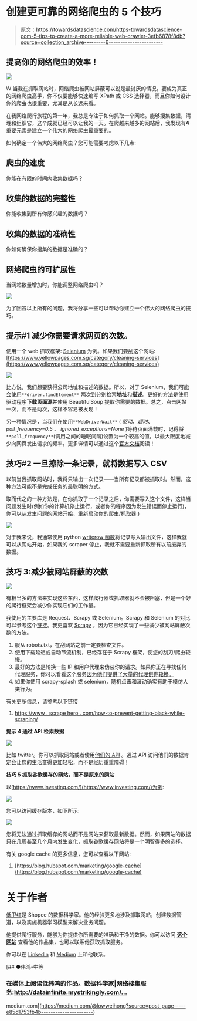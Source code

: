 # 创建更可靠的网络爬虫的 5 个技巧

> 原文：<https://towardsdatascience.com/https-towardsdatascience-com-5-tips-to-create-a-more-reliable-web-crawler-3efb6878f8db?source=collection_archive---------6----------------------->

## 提高你的网络爬虫的效率！

![](img/4b0649ef398aec2e622cf8f418281944.png)

W 当我在抓取网站时，网络爬虫被网站屏蔽可以说是最讨厌的情况。要成为真正的网络爬虫高手，你不仅要能够快速编写 XPath 或 CSS 选择器，而且你如何设计你的爬虫也很重要，尤其是从长远来看。

在我网络爬行旅程的第一年，我总是专注于如何抓取一个网站。能够搜集数据，清理和组织它，这个成就已经可以让我的一天。在爬越来越多的网站后，我发现有**4**重要元素是建立一个伟大的网络爬虫最重要的。

如何确定一个伟大的网络爬虫？您可能需要考虑以下几点:

## 爬虫的速度

你能在有限的时间内收集数据吗？

## 收集的数据的完整性

你能收集到所有你感兴趣的数据吗？

## 收集的数据的准确性

你如何确保你搜集的数据是准确的？

## 网络爬虫的可扩展性

当网站数量增加时，你能调整网络爬虫吗？

![](img/2f5adbdf5b6f80a20d4878020dbf0e97.png)

为了回答以上所有的问题，我将分享一些可以帮助你建立一个伟大的网络爬虫的技巧。

## 提示#1 减少你需要请求网页的次数。

使用一个 web 抓取框架: [Selenium](https://selenium-python.readthedocs.io/) 为例。如果我们要刮这个网站:[https://www.yellowpages.com.sg/category/cleaning-services](https://www.yellowpages.com.sg/category/cleaning-services)

![](img/67cf8fb4c18175488f80fbaece7b3212.png)

比方说，我们想要获得公司地址和描述的数据。所以，对于 Selenium，我们可能会使用`**driver.findElement**` 两次到分别检索**地址**和**描述**。更好的方法是使用驱动程序**下载页面源**并使用 BeautifulSoup 提取你需要的数据。总之，点击网站一次，而不是两次，这样不容易被发现！

另一种情况是，当我们在使用`**WebDriverWait**` ( *驱动*、*超时*、 *poll_frequency=0.5* 、 *ignored_exceptions=None* )等待页面满载时，记得将`**poll_frequency**`(调用之间的睡眠间隔)设置为一个较高的值，以最大限度地减少向网页发出请求的频率。更多详情可以通过这个[官方文档](https://selenium-python.readthedocs.io/api.html)阅读！

## 技巧#2 一旦擦除一条记录，就将数据写入 CSV

以前当我抓取网站时，我将只输出一次记录——当所有记录都被抓取时。然而，这种方法可能不是完成任务的最聪明的方式。

取而代之的一种方法是，在你抓取了一个记录之后，你需要写入这个文件，这样当问题发生时(例如你的计算机停止运行，或者你的程序因为发生错误而停止运行)，你可以从发生问题的网站开始，重新启动你的爬虫/抓取器:)

![](img/022cefed4e48c1e28b686d73cdaa1d03.png)

对于我来说，我通常使用 python [writerow 函数](https://docs.python.org/3/library/csv.html)将记录写入输出文件，这样我就可以从网站开始，如果我的 scraper 停止，我就不需要重新抓取所有以前废弃的数据。

## 技巧 3:减少被网站屏蔽的次数

![](img/66046759d25737416328251ae632dd02.png)

有相当多的方法来实现这些东西，这样爬行器或抓取器就不会被阻塞，但是一个好的爬行框架会减少你实现它们的工作量。

我使用的主要库是 Request、Scrapy 或 Selenium。Scrapy 和 Selenium 的对比可以参考这个[链接](https://hackernoon.com/scrapy-or-selenium-c3efa9df2c06)。我更喜欢 [Scrapy](https://scrapy.org/) ，因为它已经实现了一些减少被网站屏蔽次数的方法。

1.  服从 robots.txt，在刮网站之前一定要检查文件。
2.  使用下载延迟或自动节流机制，已经存在于 Scrapy 框架，使您的刮刀/爬虫较慢。
3.  最好的方法是轮换一些 IP 和用户代理来伪装你的请求。如果你正在寻找任何代理服务，你可以看看这个服务[因为他们提供了大量的代理供你轮换。](http://bit.ly/2PGh1AI)
4.  如果你使用 scrapy-splash 或 selenium，随机点击和滚动确实有助于模仿人类行为。

有关更多信息，请参考以下链接

1.  [https://www . scrape hero . com/how-to-prevent-getting-black-while-scraping/](https://www.scrapehero.com/how-to-prevent-getting-blacklisted-while-scraping/)

**提示 4 通过 API 检索数据**

![](img/957386aaca7a7c7a783ba63662393166.png)

比如 twitter。你可以抓取网站或者使用[他们的 API](https://developer.twitter.com/en/docs/developer-utilities/twitter-libraries.html) 。通过 API 访问他们的数据肯定会让您的生活变得更加轻松，而不是经历重重障碍！

**技巧 5 抓取谷歌缓存的网站，而不是原来的网站**

以[https://www.investing.com/](https://www.investing.com/)为例:

![](img/23562d5baf6e69284d2d8c5c5675a426.png)

您可以访问缓存版本，如下所示:

![](img/24f307ef1cb79cf71683cbe18a8b35c9.png)

您将无法通过抓取缓存的网站而不是网站来获取最新数据。然而，如果网站的数据只在几周甚至几个月内发生变化，抓取谷歌缓存网站将是一个明智得多的选择。

有关 google cache 的更多信息，您可以查看以下网站:

1.  [https://blog.hubspot.com/marketing/google-cache](https://blog.hubspot.com/marketing/google-cache)

# 关于作者

[低卫红](https://www.linkedin.com/in/lowweihong/?source=post_page---------------------------)是 Shopee 的数据科学家。他的经验更多地涉及抓取网站，创建数据管道，以及实施机器学习模型来解决业务问题。

他提供爬行服务，能够为你提供你所需要的准确和干净的数据。你可以访问 [**这个网站**](https://www.thedataknight.com/) 查看他的作品集，也可以联系他获取抓取服务。

你可以在 [LinkedIn](https://www.linkedin.com/in/lowweihong/?source=post_page---------------------------) 和 [Medium](https://medium.com/@lowweihong?source=post_page---------------------------) 上和他联系。

[](https://medium.com/@lowweihong?source=post_page-----e85d1753fb4b----------------------) [## ●伟鸿-中等

### 在媒体上阅读低纬鸿的作品。数据科学家|网络搜集服务:http://datainfinite.mystrikingly.com/…

medium.com](https://medium.com/@lowweihong?source=post_page-----e85d1753fb4b----------------------)